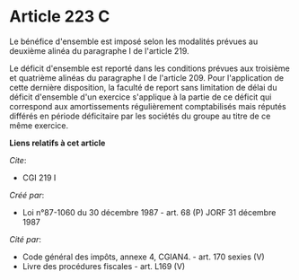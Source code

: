 # Article 223 C

Le bénéfice d'ensemble est imposé selon les modalités prévues au deuxième alinéa du paragraphe I de l'article 219.

Le déficit d'ensemble est reporté dans les conditions prévues aux troisième et quatrième alinéas du paragraphe I de l'article
209. Pour l'application de cette dernière disposition, la faculté de report sans limitation de délai du déficit d'ensemble
d'un exercice s'applique à la partie de ce déficit qui correspond aux amortissements régulièrement comptabilisés mais réputés
différés en période déficitaire par les sociétés du groupe au titre de ce même exercice.

**Liens relatifs à cet article**

_Cite_:

  - CGI 219 I

_Créé par_:

  - Loi n°87-1060 du 30 décembre 1987 - art. 68 (P) JORF 31 décembre 1987

_Cité par_:

  - Code général des impôts, annexe 4, CGIAN4. - art. 170 sexies (V)
  - Livre des procédures fiscales - art. L169 (V)
